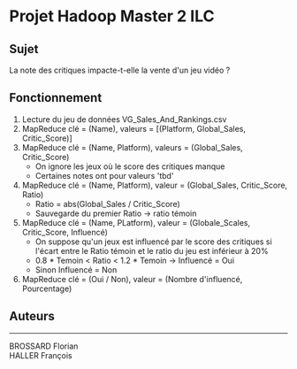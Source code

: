 # Projet Hadoop Master 2 ILC

## Sujet

La note des critiques impacte-t-elle la vente d'un jeu vidéo ? 

## Fonctionnement

1. Lecture du jeu de données VG_Sales_And_Rankings.csv
2. MapReduce clé = (Name), valeurs = [(Platform, Global_Sales, Critic_Score)]
3. MapReduce clé = (Name, Platform), valeurs = (Global_Sales, Critic_Score)
    - On ignore les jeux où le score des critiques manque
    - Certaines notes ont pour valeurs 'tbd'
4. MapReduce clé = (Name, Platform), valeur = (Global_Sales, Critic_Score, Ratio)
    - Ratio = abs(Global_Sales / Critic_Score)
    - Sauvegarde du premier Ratio -> ratio témoin
5. MapReduce clé = (Name, PLatform), valeur = (Globale_Scales, Critic_Score, Influencé)
    - On suppose qu'un jeux est influencé par le score des critiques si l'écart entre le Ratio témoin et le ratio du jeu est inférieur à 20%
    - 0.8 * Temoin < Ratio < 1.2 * Temoin -> Influencé = Oui
    - Sinon Influencé  = Non
6. MapReduce clé = (Oui / Non), valeur = (Nombre d'influencé, Pourcentage)

## Auteurs
---

BROSSARD Florian  
HALLER François